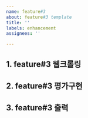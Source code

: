 ```yaml
---
name: feature#3
about: feature#3 template
title: ''
labels: enhancement
assignees: ''

---
```


## 1. feature#3 웹크롤링

## 2. feature#3 평가구현

## 3. feature#3 출력

